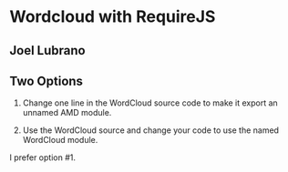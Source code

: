 # Wordcloud with RequireJS
## Joel Lubrano

## Two Options
1. Change one line in the WordCloud source code to make it export
	an unnamed AMD module.

2. Use the WordCloud source and change your code to use the named WordCloud module.

I prefer option #1.

